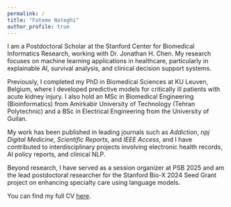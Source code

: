 ```yaml
---
permalink: /
title: "Fateme Nateghi"
author_profile: true
---
```


I am a Postdoctoral Scholar at the Stanford Center for Biomedical Informatics Research, working with Dr. Jonathan H. Chen. My research focuses on machine learning applications in healthcare, particularly in explainable AI, survival analysis, and clinical decision support systems.

Previously, I completed my PhD in Biomedical Sciences at KU Leuven, Belgium, where I developed predictive models for critically ill patients with acute kidney injury. I also hold an MSc in Biomedical Engineering (Bioinformatics) from Amirkabir University of Technology (Tehran Polytechnic) and a BSc in Electrical Engineering from the University of Guilan.

My work has been published in leading journals such as *Addiction*, *npj Digital Medicine*, *Scientific Reports*, and *IEEE Access*, and I have contributed to interdisciplinary projects involving electronic health records, AI policy reports, and clinical NLP.

Beyond research, I have served as a session organizer at PSB 2025 and am the lead postdoctoral researcher for the Stanford Bio-X 2024 Seed Grant project on enhancing specialty care using language models.

You can find my full CV [here](../files/cv.pdf).
